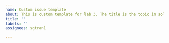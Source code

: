 ```yaml
---
name: Custom issue template
about: This is custom template for lab 3. The title is the topic im solving for the issue. The description is what needs to be coded up in our style.css file.
title: ''
labels: ''
assignees: sgtran1

---
```



